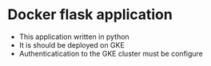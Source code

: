 # Docker flask application
- This application written in python
- It is should be deployed on GKE
- Authenticatication to the GKE cluster must be configure
